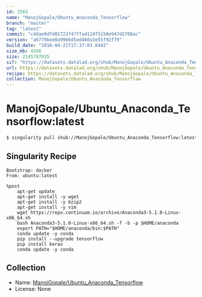 ```yaml
---
id: 2565
name: "ManojGopale/Ubuntu_Anaconda_Tensorflow"
branch: "master"
tag: "latest"
commit: "c4dae0dfd01723f47ffad119f5150e947d2708ac"
version: "a6779bee0a9966d5ed460a3e55f92f79"
build_date: "2018-04-21T17:37:03.644Z"
size_mb: 4166
size: 2145787935
sif: "https://datasets.datalad.org/shub/ManojGopale/Ubuntu_Anaconda_Tensorflow/latest/2018-04-21-c4dae0df-a6779bee/a6779bee0a9966d5ed460a3e55f92f79.simg"
url: https://datasets.datalad.org/shub/ManojGopale/Ubuntu_Anaconda_Tensorflow/latest/2018-04-21-c4dae0df-a6779bee/
recipe: https://datasets.datalad.org/shub/ManojGopale/Ubuntu_Anaconda_Tensorflow/latest/2018-04-21-c4dae0df-a6779bee/Singularity
collection: ManojGopale/Ubuntu_Anaconda_Tensorflow
---
```


# ManojGopale/Ubuntu_Anaconda_Tensorflow:latest

```bash
$ singularity pull shub://ManojGopale/Ubuntu_Anaconda_Tensorflow:latest
```

## Singularity Recipe

```singularity
Bootstrap: docker
From: ubuntu:latest

%post
	apt-get update
	apt-get install -y wget
	apt-get install -y bzip2
	apt-get install -y vim
	wget https://repo.continuum.io/archive/Anaconda3-5.1.0-Linux-x86_64.sh
	bash Anaconda3-5.1.0-Linux-x86_64.sh -f -b -p $HOME/anaconda
	export PATH="$HOME/anaconda/bin:$PATH"
	conda update -y conda
	pip install --upgrade tensorflow
	pip install keras
	conda update -y conda
```

## Collection

 - Name: [ManojGopale/Ubuntu_Anaconda_Tensorflow](https://github.com/ManojGopale/Ubuntu_Anaconda_Tensorflow)
 - License: None

